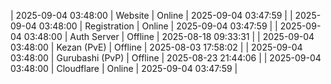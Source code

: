| 2025-09-04 03:48:00 | Website | Online | 2025-09-04 03:47:59 |
| 2025-09-04 03:48:00 | Registration | Online | 2025-09-04 03:47:59 |
| 2025-09-04 03:48:00 | Auth Server | Offline | 2025-08-18 09:33:31 |
| 2025-09-04 03:48:00 | Kezan (PvE) | Offline | 2025-08-03 17:58:02 |
| 2025-09-04 03:48:00 | Gurubashi (PvP) | Offline | 2025-08-23 21:44:06 |
| 2025-09-04 03:48:00 | Cloudflare | Online | 2025-09-04 03:47:59 |
